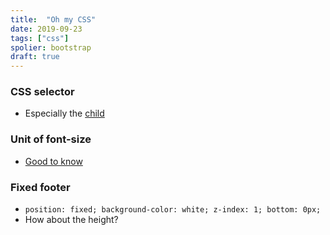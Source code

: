 ```yaml
---
title:  "Oh my CSS"
date: 2019-09-23
tags: ["css"]
spolier: bootstrap
draft: true
---
```

### CSS selector
- Especially the [child](https://css-tricks.com/useful-nth-child-recipies/)

### Unit of font-size
- [Good to know](https://kyleschaeffer.com/css-font-size-em-vs-px-vs-pt-vs-percent)

### Fixed footer
- `position: fixed; background-color: white; z-index: 1; bottom: 0px;`
- How about the height?